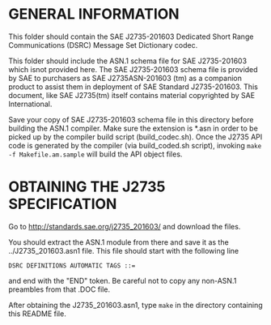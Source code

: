 GENERAL INFORMATION
===================

This folder should contain the SAE J2735-201603 Dedicated Short Range Communications (DSRC)
Message Set Dictionary codec.

This folder should include the ASN.1 schema file for SAE J2735-201603 which isnot provided here.
The SAE J2735-201603 schema file is provided by SAE to purchasers 
as SAE J2735ASN-201603 (tm) as a companion product to 
assist them in deployment of SAE Standard J2735-201603. 
This document, like SAE J2735(tm) itself contains 
material copyrighted by SAE International.

Save your copy of SAE J2735-201603 schema file in this directory before building the ASN.1 compiler. 
Make sure the extension is *.asn in order to be picked up by the compiler build script (build_codec.sh).
Once the J2735 API code is generated by the compiler (via build_coded.sh script), 
invoking `make -f Makefile.am.sample` will build the API object files.

OBTAINING THE J2735 SPECIFICATION
=================================

Go to http://standards.sae.org/j2735_201603/ and download the files.

You should extract the ASN.1 module from there and save it
as the ../J2735_201603.asn1 file. This file should start with
the following line

	DSRC DEFINITIONS AUTOMATIC TAGS ::=

and end with the "END" token.
Be careful not to copy any non-ASN.1 preambles from that .DOC file.

After obtaining the J2735_201603.asn1, type `make` in the directory
containing this README file.


